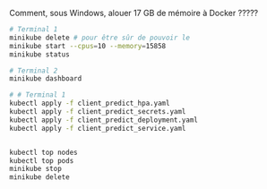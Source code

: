 Comment, sous Windows, alouer 17 GB de mémoire à Docker ?????

```bash
# Terminal 1
minikube delete # pour être sûr de pouvoir le 
minikube start --cpus=10 --memory=15858
minikube status

# Terminal 2
minikube dashboard

# # Terminal 1 
kubectl apply -f client_predict_hpa.yaml
kubectl apply -f client_predict_secrets.yaml
kubectl apply -f client_predict_deployment.yaml
kubectl apply -f client_predict_service.yaml


kubectl top nodes
kubectl top pods
minikube stop
minikube delete


```